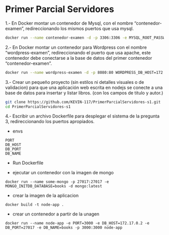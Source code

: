 # Primer Parcial Servidores

1.- En Docker montar un contenedor de Mysql, con el nombre “contenedor-examen”, redireccionando los mismos puertos que usa mysql.

```bash
docker run --name contenedor-examen -d -p 3306:3306 -e MYSQL_ROOT_PASSWORD=123 -e MYSQL_DATABASE=q1-app mysql
```

2.- En Docker montar un contenedor para Wordpress con el nombre “wordpress-examen”, redireccionando el puerto que usa apache, este contenedor debe conectarse a la base de datos del primer contenedor “contenedor-examen”.

```bash
docker run --name wordpress-examen -d -p 8080:80 WORDPRESS_DB_HOST=172.17.0.2 -e WORDPRESS_DB_USER=root -e WORDPRESS_DB_PASSWORD=123 -e WORDPRESS_DB_NAME=q1-app wordpress
```


3.- Crear un pequeño proyecto (sin estilos ni detalles visuales o de validacion) para que una aplicación web escrita en nodejs se conecte a una base de datos para insertar y listar libros. (con los campos de titulo y autor.) 

```bash
git clone https://github.com/KEVIN-117/PrimerParcialServidores-s1.git
cd PrimerParcialServidores-s1
```


4.- Escribir un archivo Dockerfile para desplegar el sistema de la pregunta 3, redireccionando los puertos apropiados.

- envs

```
PORT
DB_HOST
DB_PORT
DB_NAME
```

- Run Dockerfile

- ejecutar un contenedor con la imagen de mongo
```
docker run --name some-mongo -p 27017:27017 -e MONGO_INITDB_DATABASE=books -d mongo:latest
```

- crear la imagen de la aplicacion
```
docker build -t node-app .
```

- crear un contenedor a partir de la unagen

```
docker run --name node-app -e PORT=3000 -e DB_HOST=172.17.0.2 -e DB_PORT=27017 -e DB_NAME=books -p 3000:3000 node-app
```
